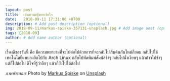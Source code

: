 ```yaml
---
layout: post
title:  เห็นความฟุ้งของจิตใจ
date:   2018-09-11 17:31:00 +0700
description: # Add post description (optional)
img: 2018-09-11/markus-spiske-357131-unsplash.jpg # Add image post (optional)
tags: [2018-09]
author: # Add name author (optional)
---
```

เรื่องดีของวันนี้ คือ มีความพยายามที่จะไปต่อไปด้วยการที่จะกลับไปเริ่มต้นกันใหม่ก็ยอม กลับไปใช้เทคโนโลยีแบบลงลึกไปกับ Arch Linux กลับไปหัดพิมพ์สัมผัสช้าๆ กลับไปนั่งเงียบๆ แล้วก้าวไปช้าๆ แต่ก็ไปต่อไป ดีใจที่รู้ว่าลึกๆ แล้วก็ยังไปได้ต่อไป

*ภาพประกอบ:* Photo by [Markus Spiske](https://unsplash.com/@markusspiske) on [Unsplash](https://unsplash.com/)
